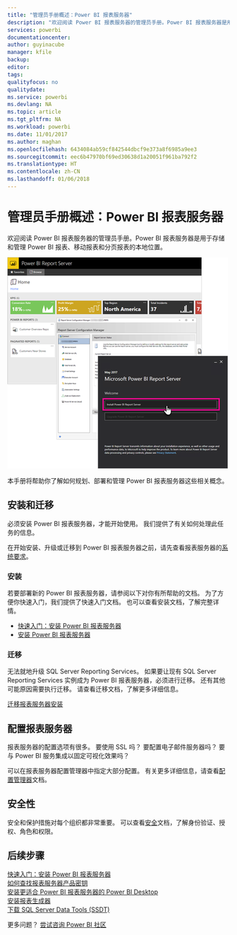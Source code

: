 ```yaml
---
title: "管理员手册概述：Power BI 报表服务器"
description: "欢迎阅读 Power BI 报表服务器的管理员手册。Power BI 报表服务器是用于存储和管理 Power BI 报表、移动报表和分页报表的本地位置。"
services: powerbi
documentationcenter: 
author: guyinacube
manager: kfile
backup: 
editor: 
tags: 
qualityfocus: no
qualitydate: 
ms.service: powerbi
ms.devlang: NA
ms.topic: article
ms.tgt_pltfrm: NA
ms.workload: powerbi
ms.date: 11/01/2017
ms.author: maghan
ms.openlocfilehash: 6434084ab59cf842544dbcf9e373a8f6985a9ee3
ms.sourcegitcommit: eec6b47970bf69ed30638d1a20051f961ba792f2
ms.translationtype: HT
ms.contentlocale: zh-CN
ms.lasthandoff: 01/06/2018
---
```

# <a name="administrator-handbook-overview-power-bi-report-server"></a>管理员手册概述：Power BI 报表服务器
欢迎阅读 Power BI 报表服务器的管理员手册。Power BI 报表服务器是用于存储和管理 Power BI 报表、移动报表和分页报表的本地位置。

![](media/admin-handbook-overview/admin-handbook.png)

本手册将帮助你了解如何规划、部署和管理 Power BI 报表服务器这些相关概念。

## <a name="installing-and-migration"></a>安装和迁移
必须安装 Power BI 报表服务器，才能开始使用。 我们提供了有关如何处理此任务的信息。

在开始安装、升级或迁移到 Power BI 报表服务器之前，请先查看报表服务器的[系统要求](system-requirements.md)。

### <a name="installing"></a>安装
若要部署新的 Power BI 报表服务器，请参阅以下对你有所帮助的文档。 为了方便你快速入门，我们提供了快速入门文档。 也可以查看安装文档，了解完整详情。

* [快速入门：安装 Power BI 报表服务器](quickstart-install-report-server.md)
* [安装 Power BI 报表服务器](install-report-server.md)

### <a name="migration"></a>迁移
无法就地升级 SQL Server Reporting Services。 如果要让现有 SQL Server Reporting Services 实例成为 Power BI 报表服务器，必须进行迁移。 还有其他可能原因需要执行迁移。 请查看迁移文档，了解更多详细信息。

[迁移报表服务器安装](migrate-report-server.md)

## <a name="configuring-your-report-server"></a>配置报表服务器
报表服务器的配置选项有很多。 要使用 SSL 吗？ 要配置电子邮件服务器吗？ 要与 Power BI 服务集成以固定可视化效果吗？

可以在报表服务器配置管理器中指定大部分配置。 有关更多详细信息，请查看[配置管理器](https://docs.microsoft.com/sql/reporting-services/install-windows/reporting-services-configuration-manager-native-mode)文档。

## <a name="security"></a>安全性
安全和保护措施对每个组织都非常重要。 可以查看[安全](https://docs.microsoft.com/sql/reporting-services/security/reporting-services-security-and-protection)文档，了解身份验证、授权、角色和权限。

## <a name="next-steps"></a>后续步骤
[快速入门：安装 Power BI 报表服务器](quickstart-install-report-server.md)  
[如何查找报表服务器产品密钥](find-product-key.md)  
[安装更适合 Power BI 报表服务器的 Power BI Desktop](install-powerbi-desktop.md)  
[安装报表生成器](https://docs.microsoft.com/sql/reporting-services/install-windows/install-report-builder)  
[下载 SQL Server Data Tools (SSDT)](http://go.microsoft.com/fwlink/?LinkID=616714)

更多问题？ [尝试咨询 Power BI 社区](https://community.powerbi.com/)

